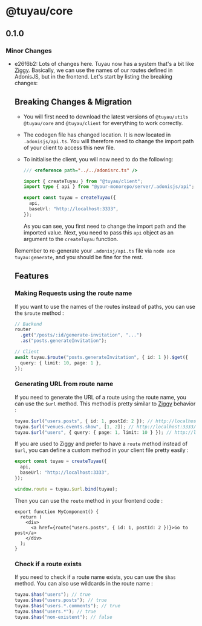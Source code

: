 # @tuyau/core

## 0.1.0

### Minor Changes

- e26f6b2: Lots of changes here. Tuyau now has a system that's a bit like [Ziggy](https://github.com/tighten/ziggy). Basically, we can use the names of our routes defined in AdonisJS, but in the frontend. Let's start by listing the breaking changes:

  ## Breaking Changes & Migration

  - You will first need to download the latest versions of `@tuyau/utils` `@tuyau/core` and `@tuyau/client` for everything to work correctly.
  - The codegen file has changed location. It is now located in `.adonisjs/api.ts`. You will therefore need to change the import path of your client to access this new file.
  - To initialise the client, you will now need to do the following:

    ```ts
    /// <reference path="../../adonisrc.ts" />

    import { createTuyau } from "@tuyau/client";
    import type { api } from "@your-monorepo/server/.adonisjs/api";

    export const tuyau = createTuyau({
      api,
      baseUrl: "http://localhost:3333",
    });
    ```

    As you can see, you first need to change the import path and the imported value. Next, you need to pass this `api` object as an argument to the `createTuyau` function.

  Remember to re-generate your `.adonisj/api.ts` file via `node ace tuyau:generate`, and you should be fine for the rest.

  ## Features

  ### Making Requests using the route name

  If you want to use the names of the routes instead of paths, you can use the `$route` method :

  ```ts
  // Backend
  router
    .get("/posts/:id/generate-invitation", "...")
    .as("posts.generateInvitation");

  // Client
  await tuyau.$route("posts.generateInvitation", { id: 1 }).$get({
    query: { limit: 10, page: 1 },
  });
  ```

  ### Generating URL from route name

  If you need to generate the URL of a route using the route name, you can use the `$url` method. This method is pretty similar to [Ziggy](https://github.com/tighten/ziggy) behavior :

  ```ts
  tuyau.$url("users.posts", { id: 1, postId: 2 }); // http://localhost:3333/users/1/posts/2
  tuyau.$url("venues.events.show", [1, 2]); // http://localhost:3333/venues/1/events/2
  tuyau.$url("users", { query: { page: 1, limit: 10 } }); // http://localhost:3333/users?page=1&limit=10
  ```

  If you are used to Ziggy and prefer to have a `route` method instead of `$url`, you can define a custom method in your client file pretty easily :

  ```ts
  export const tuyau = createTuyau({
    api,
    baseUrl: "http://localhost:3333",
  });

  window.route = tuyau.$url.bind(tuyau);
  ```

  Then you can use the `route` method in your frontend code :

  ```tsx
  export function MyComponent() {
    return (
      <div>
        <a href={route("users.posts", { id: 1, postId: 2 })}>Go to post</a>
      </div>
    );
  }
  ```

  ### Check if a route exists

  If you need to check if a route name exists, you can use the `$has` method. You can also use wildcards in the route name :

  ```ts
  tuyau.$has("users"); // true
  tuyau.$has("users.posts"); // true
  tuyau.$has("users.*.comments"); // true
  tuyau.$has("users.*"); // true
  tuyau.$has("non-existent"); // false
  ```

